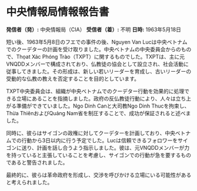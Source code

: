 # 中央情報局情報報告書

**発信者（発）:** 中央情報局（CIA）
**受信者（着）:** 不明
**日時:** 1963年5月18日

短い後、1963年5月8日のフエでの事件の後、Nguyen Van Lucは中央ベトナムでのクーデターの計画を受け取りました。中央ベトナムの中央委員会からのもので、Thọat Xác Phóng Trào（TXPT）に関するものでした。TXPTは、主に元VNQDDメンバーで構成されており、仏教徒の協会として設立され、社会活動に従事してきました。その形成は、新しい若いリーダーを育成し、古いリーダーの受動的な仏教の教えを否定することを目的としています。

TXPT中央委員会は、組織が中央ベトナムでのクーデター行動を効果的に処理できる立場にあることを指摘しました。政府の反仏教徒行動により、人々は立ち上がる準備ができていました。Ngo Dinh Canと大司教Ngo Dinh Thucを拘束し、Thừa ThiênおよびQuảng Nam省を制圧することで、成功が保証されると述べました。

同時に、彼らはサイゴンの政権に対してクーデターを計画しており、中央ベトナムでの行動から3日以内に行う予定でした。Lucは信頼できるフォロワーをサイゴンに送り、計画を話し合うよう指示しました。彼は、元VNQDDメンバーが力を持っていると主張していることを考慮し、サイゴンでの行動が急を要するものであると警告されました。

最終的に、彼らは革命政府を形成し、交渉を呼びかける立場にいる可能性があると考えられました。